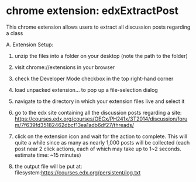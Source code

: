 chrome extension: edxExtractPost
================================

This chrome extension allows users to extract all discussion posts regarding a class 

A. Extension Setup:
1. unzip the files into a folder on your desktop (note the path to the folder)
2. visit chrome://extensions in your browser 
3. check the Developer Mode checkbox in the top right-hand corner
4. load unpacked extension... to pop up a file-selection dialog
5. navigate to the directory in which your extension files live and select it

6. go to the edx site containing all the discussion posts regarding a site: 
	https://courses.edx.org/courses/OECx/PH241x/3T2014/discussion/forum/7f639fd35182462dbcf13ea1adb6df27/threads/
7. click on the extension icon and wait for the action to complete. This will quite a while since as many as nearly 1,000 posts 
	will be collected (each post near 2 click actions, each of which may take up to 1~2 seconds. estimate time: ~15 minutes)

8. the output file will be put at: filesystem:https://courses.edx.org/persistent/log.txt



